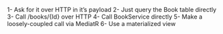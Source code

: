 1-	Ask for it over HTTP in it’s payload
2-	Just query the Book table directly
3-	Call /books/{Id} over HTTP
4-	Call BookService directly
5-	Make a loosely-coupled call via MediatR
6-	Use a materialized view
